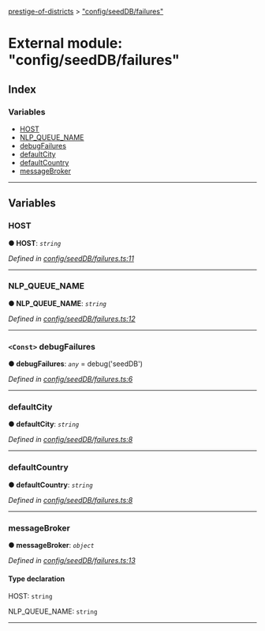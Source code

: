 [prestige-of-districts](../README.md) > ["config/seedDB/failures"](../modules/_config_seeddb_failures_.md)

# External module: "config/seedDB/failures"

## Index

### Variables

* [HOST](_config_seeddb_failures_.md#host)
* [NLP_QUEUE_NAME](_config_seeddb_failures_.md#nlp_queue_name)
* [debugFailures](_config_seeddb_failures_.md#debugfailures)
* [defaultCity](_config_seeddb_failures_.md#defaultcity)
* [defaultCountry](_config_seeddb_failures_.md#defaultcountry)
* [messageBroker](_config_seeddb_failures_.md#messagebroker)

---

## Variables

<a id="host"></a>

###  HOST

**● HOST**: *`string`*

*Defined in [config/seedDB/failures.ts:11](https://github.com/YarosJ/prestige-of-districts/blob/dea42b4/config/seedDB/failures.ts#L11)*

___
<a id="nlp_queue_name"></a>

###  NLP_QUEUE_NAME

**● NLP_QUEUE_NAME**: *`string`*

*Defined in [config/seedDB/failures.ts:12](https://github.com/YarosJ/prestige-of-districts/blob/dea42b4/config/seedDB/failures.ts#L12)*

___
<a id="debugfailures"></a>

### `<Const>` debugFailures

**● debugFailures**: *`any`* =  debug('seedDB')

*Defined in [config/seedDB/failures.ts:6](https://github.com/YarosJ/prestige-of-districts/blob/dea42b4/config/seedDB/failures.ts#L6)*

___
<a id="defaultcity"></a>

###  defaultCity

**● defaultCity**: *`string`*

*Defined in [config/seedDB/failures.ts:8](https://github.com/YarosJ/prestige-of-districts/blob/dea42b4/config/seedDB/failures.ts#L8)*

___
<a id="defaultcountry"></a>

###  defaultCountry

**● defaultCountry**: *`string`*

*Defined in [config/seedDB/failures.ts:8](https://github.com/YarosJ/prestige-of-districts/blob/dea42b4/config/seedDB/failures.ts#L8)*

___
<a id="messagebroker"></a>

###  messageBroker

**● messageBroker**: *`object`*

*Defined in [config/seedDB/failures.ts:13](https://github.com/YarosJ/prestige-of-districts/blob/dea42b4/config/seedDB/failures.ts#L13)*

#### Type declaration

 HOST: `string`

 NLP_QUEUE_NAME: `string`

___

